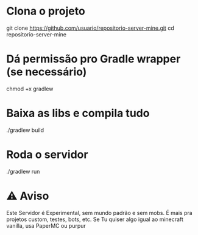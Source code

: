 # Clona o projeto
git clone https://github.com/usuario/repositorio-server-mine.git
cd repositorio-server-mine

# Dá permissão pro Gradle wrapper (se necessário)
chmod +x gradlew

# Baixa as libs e compila tudo
./gradlew build

# Roda o servidor
./gradlew run

# ⚠️ Aviso
Este Servidor é Experimental, sem mundo padrão e sem mobs. É mais pra projetos custom, testes, bots, etc. Se Tu quiser algo igual ao minecraft vanilla, usa PaperMC ou purpur
